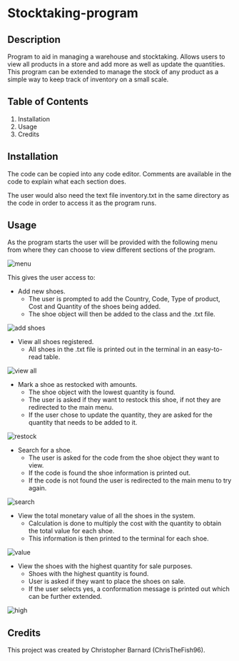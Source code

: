 # Stocktaking-program

## Description
Program to aid in managing a warehouse and stocktaking. Allows users to view all products in a store and add more as well as update the quantities. 
This program can be extended to manage the stock of any product as a simple way to keep track of inventory on a small scale.

## Table of Contents
1. Installation
1. Usage
1. Credits

## Installation
The code can be copied into any code editor.
Comments are available in the code to explain what each section does.

The user would also need the text file inventory.txt in the same directory as the code in order to access it as the program runs.

## Usage
As the program starts the user will be provided with the following menu from where they can choose to view different sections of the program.

![menu](https://user-images.githubusercontent.com/125367266/226479230-1dad860f-7a84-4121-b22c-99d2f8d49ad9.JPG)

This gives the user access to:
* Add new shoes.
    * The user is prompted to add the Country, Code, Type of product, Cost and Quantity of the shoes being added.
    * The shoe object will then be added to the class and the .txt file.
    
![add shoes](https://user-images.githubusercontent.com/125367266/226479296-7617c295-c667-4784-b1c0-813fabe108b8.JPG)

* View all shoes registered.
   * All shoes in the .txt file is printed out in the terminal in an easy-to-read table.

![view all](https://user-images.githubusercontent.com/125367266/226479411-ae1ebc53-6450-4684-8dd2-c87a4226095a.JPG)

* Mark a shoe as restocked with amounts.
   * The shoe object with the lowest quantity is found.
   * The user is asked if they want to restock this shoe, if not they are redirected to the main menu.
   * If the user chose to update the quantity, they are asked for the quantity that needs to be added to it.

![restock](https://user-images.githubusercontent.com/125367266/226479458-25eb8b6a-e837-41cb-a9a7-14923c23c3af.JPG)

* Search for a shoe.
    * The user is asked for the code from the shoe object they want to view.
    * If the code is found the shoe information is printed out.
    * If the code is not found the user is redirected to the main menu to try again.
    
![search](https://user-images.githubusercontent.com/125367266/226479505-fab39dac-4d9d-464c-b343-5a704d3d34a4.JPG)

* View the total monetary value of all the shoes in the system.
    * Calculation is done to multiply the cost with the quantity to obtain the total value for each shoe.
    * This information is then printed to the terminal for each shoe.

![value](https://user-images.githubusercontent.com/125367266/226479526-e888a747-f48e-47b9-a988-3649ee683a26.JPG)

* View the shoes with the highest quantity for sale purposes.
    * Shoes with the highest quantity is found.
    * User is asked if they want to place the shoes on sale.
    * If the user selects yes, a conformation message is printed out which can be further extended.
    
![high](https://user-images.githubusercontent.com/125367266/226479554-b73f17f1-7471-4fb2-bbce-7a6a3ed8501d.JPG)

## Credits
This project was created by Christopher Barnard (ChrisTheFish96).
